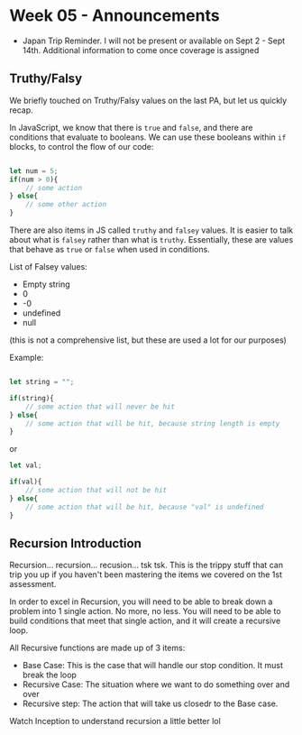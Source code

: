 # Week 05 - Announcements

- Japan Trip Reminder. I will not be present or available on Sept 2 - Sept 14th. Additional information to come once coverage is assigned


## Truthy/Falsy

We briefly touched on Truthy/Falsy values on the last PA, but let us quickly recap.

In JavaScript, we know that there is `true` and `false`, and there are conditions that evaluate to booleans. We can use these booleans within `if` blocks, to control the flow of our code:

```js

let num = 5;
if(num > 0){
    // some action
} else{
    // some other action
}

```

There are also items in JS called `truthy` and `falsey` values. It is easier to talk about what is `falsey` rather than what is `truthy`.
Essentially, these are values that behave as `true` or `false` when used in conditions.


List of Falsey values:

- Empty string
- 0
- -0
- undefined
- null


(this is not a comprehensive list, but these are used a lot for our purposes)

Example:

```js

let string = "";

if(string){
    // some action that will never be hit
} else{
    // some action that will be hit, because string length is empty
}

```

or

```js
let val;

if(val){
    // some action that will not be hit
} else{
    // some action that will be hit, because "val" is undefined
}

```



## Recursion Introduction

Recursion... recursion... recusion... tsk tsk. This is the trippy stuff that can trip you up if you haven't been mastering the items we covered on the 1st assessment.

In order to excel in Recursion, you will need to be able to break down a problem into 1 single action. No more, no less. You will need to be able to build conditions that meet that single action, and it will create a recursive loop.

All Recursive functions are made up of 3 items:

- Base Case: This is the case that will handle our stop condition. It must break the loop
- Recursive Case: The situation where we want to do something over and over
- Recursive step: The action that will take us closedr to the Base case.



Watch Inception to understand recursion a little better lol
